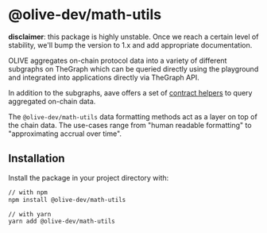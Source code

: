 # @olive-dev/math-utils

**disclaimer**: this package is highly unstable. Once we reach a certain level
of stability, we'll bump the version to 1.x and add appropriate documentation.

OLIVE aggregates on-chain protocol data into a variety of different subgraphs on
TheGraph which can be queried directly using the playground and integrated into
applications directly via TheGraph API.

In addition to the subgraphs, aave offers a set of
[contract helpers](https://github.com/olive-cash/olive-utilities/tree/master/packages/contract-helpers)
to query aggregated on-chain data.

The `@olive-dev/math-utils` data formatting methods act as a layer on top of the
chain data. The use-cases range from "human readable formatting" to
"approximating accrual over time".

## Installation

Install the package in your project directory with:

```sh
// with npm
npm install @olive-dev/math-utils

// with yarn
yarn add @olive-dev/math-utils
```

